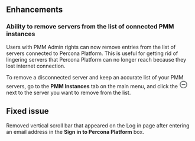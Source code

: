 ## Enhancements

### Ability to remove servers from the list of connected PMM instances
Users with PMM Admin rights can now remove entries from the list of servers connected to Percona Platform. This is useful for getting rid of lingering servers that Percona Platform can no longer reach because they lost internet connection. 

To remove a disconnected server and keep an accurate list of your PMM servers, go to the **PMM Instances** tab on the main menu, and click the ![Remove icon](images/remove-instance.png) next to the server you want to remove from the list.

## Fixed issue
Removed vertical scroll bar that appeared on the Log in page after entering an email address in the **Sign in to Percona Platform** box. 